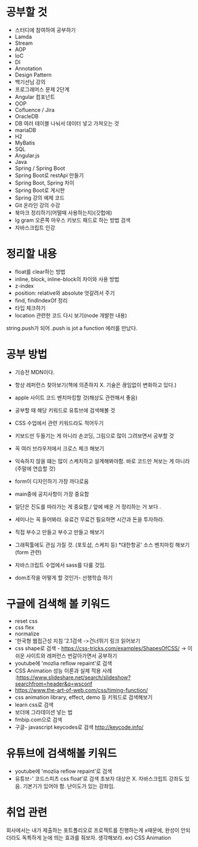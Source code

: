 
# 공부할 것
* 스터디에 참여하여 공부하기
* Lamda
* Stream
* AOP
* IoC
* DI
* Annotation
* Design Pattern
* 백기선님 강의
* 프로그래머스 문제 2단계
* Angular 컴포넌트
* OOP
* Cofluence / Jira
* OracleDB
* DB 여러 테이블 나눠서 데이터 넣고 가져오는 것
* mariaDB
* H2
* MyBatis
* SQL
* Angular.js
* Java
* Spring / Spring Boot
* Spring Boot로 restApi 만들기
* Spring Boot, Spring 차이
* Spring Boot로 게시판 
* Spring 강의 예제 코드
* Git 온라인 강의 수강
* 북마크 정리하기(어떨때 사용하는지)(깃헙에)
* lg gram 오른쪽 마우스 키보드 패드로 하는 방법 검색
* 자바스크립트 인강

# 정리할 내용
* float를 clear하는 방법
* inline, block, inline-block의 차이와 사용 방법
* z-index
* position: relative와 absolute 엇갈려서 주기
* find, findIndexOf 정리
* 타입 체크하기
* location 관련한 코드 다시 보기(node 개발한 내용)

string.push가 되어 .push is jot a function 에러를 만났다.

# 공부 방법
* 기승전 MDN이다. 
* 항상 레퍼런스 찾아보기(책에 의존하지 X. 기술은 끊임없이 변화하고 있다.)
* apple 사이트 코드 벤치마킹할 것(해상도 관련해서 좋음)
* 공부할 때 해당 키워드로 유튜브에 검색해볼 것
* CSS 수업에서 관련 키워드라도 적어두기
* 키보드만 두들기는 게 아니라 손코딩, 그림으로 많이 그려보면서 공부할 것
* 꼭 여러 브라우저에서 크로스 체크 해보기
* 익숙하지 않을 떄는 많이 스케치하고 설계해봐야함. 바로 코드만 쳐보는 게 아니라
(주말에 연습할 것)
* form이 디자인하기 가장 까다로움 
* main중에 공지사항이 가장 중요함

* 일단은 진도를 따라가는 게 중요함./ 앞에 배운 거 정리하는 거 보다 .

* 세미나는 꼭 들어봐라.
유료건 무료건 필요하면 시간과 돈을 투자하라.

* 직접 부수고 만들고 부수고 만들고 해보기

* 그래픽툴에도 관심 가질 것.
(포토샵, 스케치 등)
*대한항공' 소스 벤치마킹 해보기(form 관련)

* 자바스크립트 수업에서 sass를 다룰 것임. 


* dom조작을 어떻게 할 것인가- 선행학습 하기

# 구글에 검색해 볼 키워드
  - reset css
  - css flex
  - normalize
  - '한국형 웹접근성 지침 '2.1검색 ->건너뛰기 링크 읽어보기
  - css shape로 검색 - https://css-tricks.com/examples/ShapesOfCSS/
      -> 이 쉬운 사이트와 레퍼런스 번갈아가면서 공부하기 
  - youtube에 'mozlia reflow repaint'로 검색
  - CSS Animation 성능 이론과 실제 적용 사례
    :https://www.slideshare.net/search/slideshow?searchfrom=header&q=wsconf
  - https://www.the-art-of-web.com/css/timing-function/
  - css animation library, effect, demo 등 키워드로 검색해보기
  - learn css로 검색
  - 보더에 그라데이션 넣는 법
  - fmbip.com으로 검색
  - 구글- javascript keycodes로 검색 http://keycode.info/

  
  
  


  
# 유튜브에 검색해볼 키워드
 - youtube에 'mozlia reflow repaint'로 검색
 - 유튜브-' 코드스피츠 css float'로 검색
초보자 대상은 X. 자바스크립트 강좌도 있음.
기본기가 있어야 함. 난이도가 있는 강좌임.


 
# 취업 관련
회사에서는 내가 제출하는 포트폴리오로 프로젝트를 진행하는게 x때문에,
완성이 안되더라도 독특하게 눈에 띄는 효과를 줘보자.
생각해보라. ex) CSS Animation











